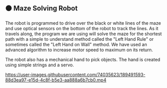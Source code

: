 ## :orange_circle: Maze Solving Robot

The robot is programmed to drive over the black or white lines of the maze and use optical sensors on the bottom of the robot to track the lines. As it travels along, the program we are using will solve the maze for the shortest path with a simple to understand method called the "Left Hand Rule" or sometimes called the "Left Hand on Wall" method. We have used an advanced algorithm to increase motor speed to maximum on its return. 

The robot also has a mechanical hand to pick objects. The hand is created using simple strings and a servo. 



https://user-images.githubusercontent.com/74035623/189491593-88d3ea97-e15d-4c8f-b5e3-aa888a6b7cb0.mp4



